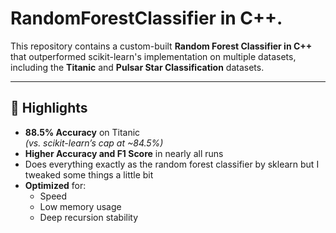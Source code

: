 # RandomForestClassifier in C++.

This repository contains a custom-built **Random Forest Classifier in C++** that outperformed scikit-learn's implementation on multiple datasets, including the **Titanic** and **Pulsar Star Classification** datasets.

---

## 🚀 Highlights

- **88.5% Accuracy** on Titanic  
  *(vs. scikit-learn’s cap at ~84.5%)*
- **Higher Accuracy and F1 Score** in nearly all runs
- Does everything exactly as the random forest classifier by sklearn but I tweaked some things a little bit
- **Optimized** for:
  - Speed  
  - Low memory usage  
  - Deep recursion stability  
